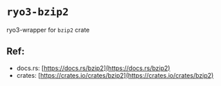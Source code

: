 # `ryo3-bzip2`

ryo3-wrapper for `bzip2` crate

[//]: # "<GENERATED>"

## Ref:

- docs.rs: [https://docs.rs/bzip2](https://docs.rs/bzip2)
- crates: [https://crates.io/crates/bzip2](https://crates.io/crates/bzip2)

[//]: # "</GENERATED>"
